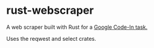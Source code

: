 # rust-webscraper
A web scraper built with Rust for a [Google Code-In task.](https://codein.withgoogle.com/)

Uses the reqwest and select crates.
